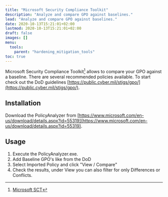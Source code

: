 ```yaml
---
title: "Microsoft Security Compliance Toolkit"
description: "Analyze and compare GPO against baselines."
lead: "Analyze and compare GPO against baselines."
date: 2020-10-13T15:21:01+02:00
lastmod: 2020-10-13T15:21:01+02:00
draft: false
images: []
menu: 
  tools:
    parent: "hardening_mitigation_tools"
toc: true
---
```


Microsoft Security Compliance Toolkit[^1] allows to compare your GPO against a baseline. There are several recommended policies available. 
To start check out the DoD guidelines [https://public.cyber.mil/stigs/gpo/](https://public.cyber.mil/stigs/gpo/).

## Installation
Download the PolicyAnalyzer from [https://www.microsoft.com/en-us/download/details.aspx?id=55319](https://www.microsoft.com/en-us/download/details.aspx?id=55319).

## Usage
1. Execute the PolicyAnalyzer.exe.
2. Add Baseline GPO's like from the DoD
3. Select Imported Policy and click "View / Compare"
4. Check the results, under View you can also filter for only Differences or Conflicts.

[^1]: [Microsoft SCT](https://www.microsoft.com/en-us/download/details.aspx?id=55319)